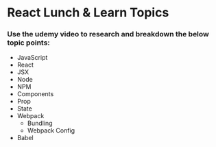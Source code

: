 # React Lunch & Learn Topics
### Use the udemy video to research and breakdown the below topic points:
* JavaScript
* React
* JSX
* Node
* NPM
* Components
* Prop
* State
* Webpack
    + Bundling
    + Webpack Config
* Babel